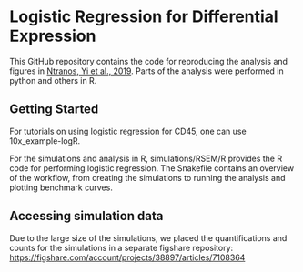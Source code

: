 
# Logistic Regression for Differential Expression
This GitHub repository contains the code for reproducing the analysis and figures in [Ntranos, Yi et al., 2019](https://www.nature.com/articles/s41592-018-0303-9). Parts of the analysis were performed in python and others in R.

## Getting Started
For tutorials on using logistic regression for CD45, one can use 10x_example-logR.

For the simulations and analysis in R, simulations/RSEM/R provides the R code for performing logistic regression. The Snakefile contains an overview of the workflow, from creating the simulations to running the analysis and plotting benchmark curves.

## Accessing simulation data
Due to the large size of the simulations, we placed the quantifications and counts for the simulations in a separate figshare repository: https://figshare.com/account/projects/38897/articles/7108364

